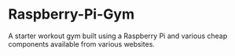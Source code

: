 # Raspberry-Pi-Gym
A starter workout gym built using a Raspberry Pi and various cheap components available from various websites.
